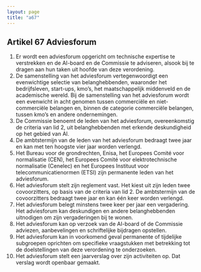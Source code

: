 ```yaml
---
layout: page
title: "a67"
---
```


## Artikel 67 Adviesforum

1. Er wordt een adviesforum opgericht om technische expertise te verstrekken en de AI-board en de Commissie te adviseren, alsook bij te dragen aan hun taken uit hoofde van deze verordening.
2. De samenstelling van het adviesforum vertegenwoordigt een evenwichtige selectie van belanghebbenden, waaronder het bedrijfsleven, start-ups, kmo’s, het maatschappelijk middenveld en de academische wereld. Bij de samenstelling van het adviesforum wordt een evenwicht in acht genomen tussen commerciële en niet-commerciële belangen en, binnen de categorie commerciële belangen, tussen kmo’s en andere ondernemingen.
3. De Commissie benoemt de leden van het adviesforum, overeenkomstig de criteria van lid 2, uit belanghebbenden met erkende deskundigheid op het gebied van AI.
4. De ambtstermijn van de leden van het adviesforum bedraagt twee jaar en kan met ten hoogste vier jaar worden verlengd.
5. Het Bureau voor de grondrechten, Enisa, het Europees Comité voor normalisatie (CEN), het Europees Comité voor elektrotechnische normalisatie (Cenelec) en het Europees Instituut voor telecommunicatienormen (ETSI) zijn permanente leden van het adviesforum.
6. Het adviesforum stelt zijn reglement vast. Het kiest uit zijn leden twee covoorzitters, op basis van de criteria van lid 2. De ambtstermijn van de covoorzitters bedraagt twee jaar en kan één keer worden verlengd.
7. Het adviesforum belegt minstens twee keer per jaar een vergadering. Het adviesforum kan deskundigen en andere belanghebbenden uitnodigen om zijn vergaderingen bij te wonen.
8. Het adviesforum kan op verzoek van de AI-board of de Commissie adviezen, aanbevelingen en schriftelijke bijdragen opstellen.
9. Het adviesforum kan in voorkomend geval permanente of tijdelijke subgroepen oprichten om specifieke vraagstukken met betrekking tot de doelstellingen van deze verordening te onderzoeken.
10. Het adviesforum stelt een jaarverslag over zijn activiteiten op. Dat verslag wordt openbaar gemaakt.